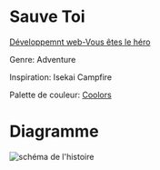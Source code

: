 # Sauve Toi
  [Développemnt web-Vous êtes le héro](https://smnarnold.com/projets/vous-etes-le-heros)
  
  Genre: Adventure
  
  Inspiration: Isekai Campfire
  
  Palette de couleur: [Coolors](https://coolors.co/palette/ccd5ae-e9edc9-fefae0-faedcd-d4a373)
# Diagramme
![schéma de l'histoire](https://github.com/Sitmonternna/vous_etes_le_heros-sauve_toi-/blob/main/schema-3)
